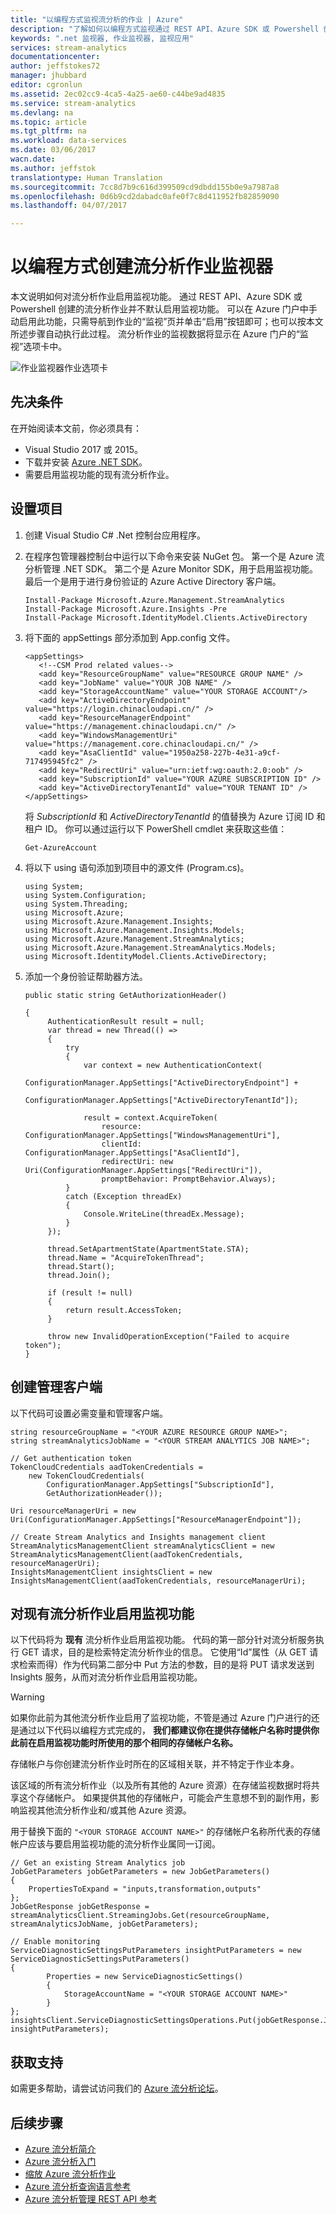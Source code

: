```yaml
---
title: "以编程方式监视流分析的作业 | Azure"
description: "了解如何以编程方式监视通过 REST API、Azure SDK 或 Powershell 创建的流分析作业。"
keywords: ".net 监视器, 作业监视器, 监视应用"
services: stream-analytics
documentationcenter: 
author: jeffstokes72
manager: jhubbard
editor: cgronlun
ms.assetid: 2ec02cc9-4ca5-4a25-ae60-c44be9ad4835
ms.service: stream-analytics
ms.devlang: na
ms.topic: article
ms.tgt_pltfrm: na
ms.workload: data-services
ms.date: 03/06/2017
wacn.date: 
ms.author: jeffstok
translationtype: Human Translation
ms.sourcegitcommit: 7cc8d7b9c616d399509cd9dbdd155b0e9a7987a8
ms.openlocfilehash: 0d6b9cd2dabadc0afe0f7c8d411952fb82859090
ms.lasthandoff: 04/07/2017

---
```


# <a name="programmatically-create-a-stream-analytics-job-monitor"></a>以编程方式创建流分析作业监视器
 本文说明如何对流分析作业启用监视功能。 通过 REST API、Azure SDK 或 Powershell 创建的流分析作业并不默认启用监视功能。  可以在 Azure 门户中手动启用此功能，只需导航到作业的“监视”页并单击“启用”按钮即可；也可以按本文所述步骤自动执行此过程。 流分析作业的监视数据将显示在 Azure 门户的“监视”选项卡中。

![作业监视器作业选项卡](./media/stream-analytics-monitor-jobs/stream-analytics-monitor-jobs-tab.png)

## <a name="prerequisites"></a>先决条件
在开始阅读本文前，你必须具有：

* Visual Studio 2017 或 2015。
* 下载并安装 [Azure .NET SDK](/downloads/)。
* 需要启用监视功能的现有流分析作业。

## <a name="setup-a-project"></a>设置项目

1. 创建 Visual Studio C# .Net 控制台应用程序。
2. 在程序包管理器控制台中运行以下命令来安装 NuGet 包。 第一个是 Azure 流分析管理 .NET SDK。 第二个是 Azure Monitor SDK，用于启用监视功能。 最后一个是用于进行身份验证的 Azure Active Directory 客户端。

    ```
    Install-Package Microsoft.Azure.Management.StreamAnalytics
    Install-Package Microsoft.Azure.Insights -Pre
    Install-Package Microsoft.IdentityModel.Clients.ActiveDirectory
    ```

3. 将下面的 appSettings 部分添加到 App.config 文件。

    ```
    <appSettings>
       <!--CSM Prod related values-->
       <add key="ResourceGroupName" value="RESOURCE GROUP NAME" />
       <add key="JobName" value="YOUR JOB NAME" />
       <add key="StorageAccountName" value="YOUR STORAGE ACCOUNT"/>
       <add key="ActiveDirectoryEndpoint" value="https://login.chinacloudapi.cn/" />
       <add key="ResourceManagerEndpoint" value="https://management.chinacloudapi.cn/" />
       <add key="WindowsManagementUri" value="https://management.core.chinacloudapi.cn/" />
       <add key="AsaClientId" value="1950a258-227b-4e31-a9cf-717495945fc2" />
       <add key="RedirectUri" value="urn:ietf:wg:oauth:2.0:oob" />
       <add key="SubscriptionId" value="YOUR AZURE SUBSCRIPTION ID" />
       <add key="ActiveDirectoryTenantId" value="YOUR TENANT ID" />
    </appSettings>
    ```

    将 *SubscriptionId* 和 *ActiveDirectoryTenantId* 的值替换为 Azure 订阅 ID 和租户 ID。 你可以通过运行以下 PowerShell cmdlet 来获取这些值：

    ```
    Get-AzureAccount
    ```

4. 将以下 using 语句添加到项目中的源文件 (Program.cs)。

    ```
    using System;
    using System.Configuration;
    using System.Threading;
    using Microsoft.Azure;
    using Microsoft.Azure.Management.Insights;
    using Microsoft.Azure.Management.Insights.Models;
    using Microsoft.Azure.Management.StreamAnalytics;
    using Microsoft.Azure.Management.StreamAnalytics.Models;
    using Microsoft.IdentityModel.Clients.ActiveDirectory;
    ```

5. 添加一个身份验证帮助器方法。

    ```
    public static string GetAuthorizationHeader()

    {
         AuthenticationResult result = null;
         var thread = new Thread(() =>
         {
             try
             {
                 var context = new AuthenticationContext(
                     ConfigurationManager.AppSettings["ActiveDirectoryEndpoint"] +
                     ConfigurationManager.AppSettings["ActiveDirectoryTenantId"]);

                 result = context.AcquireToken(
                     resource: ConfigurationManager.AppSettings["WindowsManagementUri"],
                     clientId: ConfigurationManager.AppSettings["AsaClientId"],
                     redirectUri: new Uri(ConfigurationManager.AppSettings["RedirectUri"]),
                     promptBehavior: PromptBehavior.Always);
             }
             catch (Exception threadEx)
             {
                 Console.WriteLine(threadEx.Message);
             }
         });

         thread.SetApartmentState(ApartmentState.STA);
         thread.Name = "AcquireTokenThread";
         thread.Start();
         thread.Join();

         if (result != null)
         {
             return result.AccessToken;
         }

         throw new InvalidOperationException("Failed to acquire token");
    }
    ```

## <a name="create-management-clients"></a>创建管理客户端
以下代码可设置必需变量和管理客户端。

```
string resourceGroupName = "<YOUR AZURE RESOURCE GROUP NAME>";
string streamAnalyticsJobName = "<YOUR STREAM ANALYTICS JOB NAME>";

// Get authentication token
TokenCloudCredentials aadTokenCredentials =
    new TokenCloudCredentials(
        ConfigurationManager.AppSettings["SubscriptionId"],
        GetAuthorizationHeader());

Uri resourceManagerUri = new
Uri(ConfigurationManager.AppSettings["ResourceManagerEndpoint"]);

// Create Stream Analytics and Insights management client
StreamAnalyticsManagementClient streamAnalyticsClient = new
StreamAnalyticsManagementClient(aadTokenCredentials, resourceManagerUri);
InsightsManagementClient insightsClient = new
InsightsManagementClient(aadTokenCredentials, resourceManagerUri);
```

## <a name="enable-monitoring-for-an-existing-stream-analytics-job"></a>对现有流分析作业启用监视功能

以下代码将为 **现有** 流分析作业启用监视功能。 代码的第一部分针对流分析服务执行 GET 请求，目的是检索特定流分析作业的信息。 它使用“Id”属性（从 GET 请求检索而得）作为代码第二部分中 Put 方法的参数，目的是将 PUT 请求发送到 Insights 服务，从而对流分析作业启用监视功能。

> [!WARNING]
> 如果你此前为其他流分析作业启用了监视功能，不管是通过 Azure 门户进行的还是通过以下代码以编程方式完成的， **我们都建议你在提供存储帐户名称时提供你此前在启用监视功能时所使用的那个相同的存储帐户名称。**
> 
> 存储帐户与你创建流分析作业时所在的区域相关联，并不特定于作业本身。 
> 
> 该区域的所有流分析作业（以及所有其他的 Azure 资源）在存储监视数据时将共享这个存储帐户。 如果提供其他的存储帐户，可能会产生意想不到的副作用，影响监视其他流分析作业和/或其他 Azure 资源。
> 
> 用于替换下面的 ```"<YOUR STORAGE ACCOUNT NAME>"``` 的存储帐户名称所代表的存储帐户应该与要启用监视功能的流分析作业属同一订阅。
> 
> 

```
// Get an existing Stream Analytics job
JobGetParameters jobGetParameters = new JobGetParameters()
{
    PropertiesToExpand = "inputs,transformation,outputs"
};
JobGetResponse jobGetResponse = streamAnalyticsClient.StreamingJobs.Get(resourceGroupName, streamAnalyticsJobName, jobGetParameters);

// Enable monitoring
ServiceDiagnosticSettingsPutParameters insightPutParameters = new ServiceDiagnosticSettingsPutParameters()
{
        Properties = new ServiceDiagnosticSettings()
        {
            StorageAccountName = "<YOUR STORAGE ACCOUNT NAME>"
        }
};
insightsClient.ServiceDiagnosticSettingsOperations.Put(jobGetResponse.Job.Id, insightPutParameters);
```

## <a name="get-support"></a>获取支持
如需更多帮助，请尝试访问我们的 [Azure 流分析论坛](https://social.msdn.microsoft.com/Forums/en-US/home?forum=AzureStreamAnalytics)。 

## <a name="next-steps"></a>后续步骤

* [Azure 流分析简介](./stream-analytics-introduction.md)
* [Azure 流分析入门](./stream-analytics-get-started.md)
* [缩放 Azure 流分析作业](./stream-analytics-scale-jobs.md)
* [Azure 流分析查询语言参考](https://msdn.microsoft.com/zh-cn/library/azure/dn834998.aspx)
* [Azure 流分析管理 REST API 参考](https://msdn.microsoft.com/zh-cn/library/azure/dn835031.aspx)
